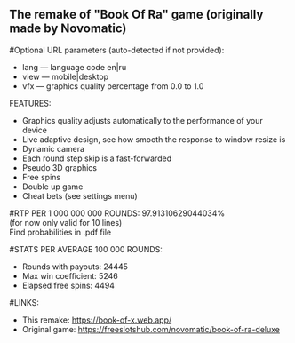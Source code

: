 ## The remake of "Book Of Ra" game (originally made by Novomatic)  
  
#Optional URL parameters (auto-detected if not provided):  
- lang — language code en|ru  
- view — mobile|desktop  
- vfx — graphics quality percentage from 0.0 to 1.0  
  
FEATURES:  
- Graphics quality adjusts automatically to the performance of your device  
- Live adaptive design, see how smooth the response to window resize is  
- Dynamic camera  
- Each round step skip is a fast-forwarded  
- Pseudo 3D graphics  
- Free spins  
- Double up game  
- Cheat bets (see settings menu)  
  
#RTP PER 1 000 000 000 ROUNDS: 97.91310629044034%  
(for now only valid for 10 lines)  
Find probabilities in .pdf file  
  
#STATS PER AVERAGE 100 000 ROUNDS:  
- Rounds with payouts: 24445  
- Max win coefficient: 5246  
- Elapsed free spins: 4494  
  
#LINKS:  
- This remake: https://book-of-x.web.app/  
- Original game: https://freeslotshub.com/novomatic/book-of-ra-deluxe  
